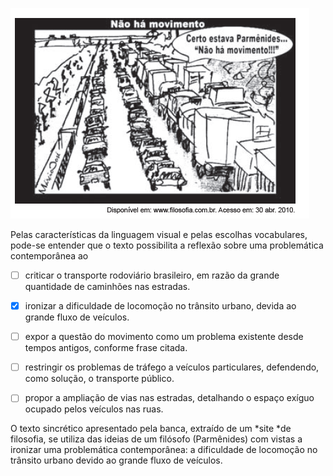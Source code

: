 

![](229f9217-e7fa-23d5-8478-dec457b2dca6.png)

Pelas características da linguagem visual e pelas escolhas vocabulares, pode-se entender que o texto possibilita a reflexão sobre uma problemática contemporânea ao



- [ ] criticar o transporte rodoviário brasileiro, em razão da grande quantidade de caminhões nas estradas.
- [x] ironizar a dificuldade de locomoção no trânsito urbano, devida ao grande fluxo de veículos.
- [ ] expor a questão do movimento como um problema existente desde tempos antigos, conforme frase citada.
- [ ] restringir os problemas de tráfego a veículos particulares, defendendo, como solução, o transporte público.
- [ ] propor a ampliação de vias nas estradas, detalhando o espaço exíguo ocupado pelos veículos nas ruas.


O texto sincrético apresentado pela banca, extraído de um *site *de filosofia, se utiliza das ideias de um filósofo (Parmênides) com vistas a ironizar uma problemática contemporânea: a dificuldade de locomoção no trânsito urbano devido ao grande fluxo de veículos.
